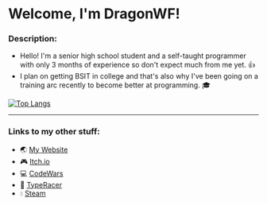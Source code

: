 # Welcome, I'm DragonWF!

### Description:
- Hello! I'm a senior high school student and a self-taught programmer with only 3 months of experience so don't expect much from me yet. :thumbsup:
- I plan on getting BSIT in college and that's also why I've been going on a training arc recently to become better at programming. :mortar_board:

[![Top Langs](https://github-readme-stats.vercel.app/api/top-langs/?username=DragunWF&layout=compact&theme=merko)](https://github.com/anuraghazra/github-readme-stats)

---

### Links to my other stuff:
- :earth_asia: [My Website](https://dragonwf.netlify.app/) 
- :video_game: [Itch.io](https://dragonwf.itch.io/) 
- :computer: [CodeWars](https://www.codewars.com/users/DragonWF) 
- :checkered_flag: [TypeRacer](https://data.typeracer.com/pit/profile?user=dragonwf) 
- :droplet: [Steam](https://steamcommunity.com/profiles/76561198201145658)
